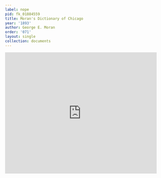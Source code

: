```yaml
---
label: nope
pid: fk_01884559
title: Moran's Dictionary of Chicago
year: '1893'
author: George E. Moran
order: '071'
layout: single
collection: documents
---
```

<iframe src="https://northwestern.app.box.com/embed/s/yjnzh92cm2hsqmmof6jv725d1ju50ese?sortColumn=date&view=list" width="500" height="400" frameborder="0" allowfullscreen webkitallowfullscreen msallowfullscreen></iframe>
